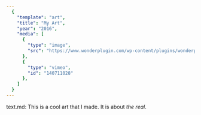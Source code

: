 ```yaml
---
  {
    "template": "art",
    "title": "My Art",
    "year": "2016",
    "media": [
      {
        "type": "image",
        "src": "https://www.wonderplugin.com/wp-content/plugins/wonderplugin-lightbox/images/demo-image0.jpg"
      },
      {
        "type": "vimeo",
        "id": "140711028"
      },
    ]
  }
---
```

text.md:
  This is a cool art that I made. It is about *the real*.

